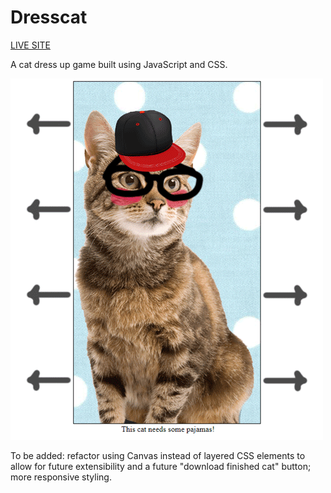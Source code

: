 # Dresscat

[LIVE SITE](https://www.natedonato.com/dresscat/cat.html)

A cat dress up game built using JavaScript and CSS.

![alt text](https://github.com/natedonato/dresscat/raw/master/cats.gif "Cats")

To be added: refactor using Canvas instead of layered CSS elements to allow for future extensibility and a future "download finished cat" button; more responsive styling.
